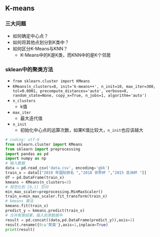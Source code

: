 ## K-means
### 三大问题
- 如何确定中心点？
- 如何将其他点划分到K类中？
- 如何区分K-Means与KNN？
    - K-Means中的K是K类，而KNN中的是K个邻居
  
### sklean中的聚类方法
- `from sklearn.cluster import KMeans`
- `KMeans(n_clusters=8, init='k-means++', n_init=10, max_iter=300, tol=0.0001, precompute_distances='auto', verbose=0, random_state=None, copy_x=True, n_jobs=1, algorithm='auto')`
- `n_clusters`
  - k值
- `max_iter`
  - 最大迭代值
- `n_init`
  - 初始化中心点的运算次数，如果K值比较大，`n_init`也应该越大

```Python
# coding: utf-8
from sklearn.cluster import KMeans
from sklearn import preprocessing
import pandas as pd
import numpy as np
# 输入数据
data = pd.read_csv('data.csv', encoding='gbk')
train_x = data[["2019 年国际排名 ","2018 世界杯 ","2015 亚洲杯 "]]
df = pd.DataFrame(train_x)
kmeans = KMeans(n_clusters=3)
# 规范化到 [0,1] 空间
min_max_scaler=preprocessing.MinMaxScaler()
train_x=min_max_scaler.fit_transform(train_x)
# kmeans 算法
kmeans.fit(train_x)
predict_y = kmeans.predict(train_x)
# 合并聚类结果，插入到原数据中
result = pd.concat((data,pd.DataFrame(predict_y)),axis=1)
result.rename({0:u'聚类'},axis=1,inplace=True)
print(result)

```
